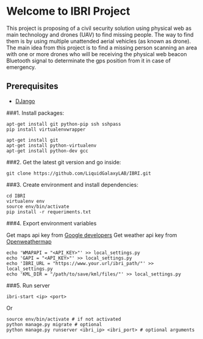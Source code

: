 Welcome to IBRI Project
=======================

This project is proposing of a civil security solution using physical web as main technology and drones (UAV) to find missing people. The way to find them is by using multiple unattended aerial vehicles (as known as drone). The main idea from this project is to find a missing person scanning an area with one or more drones who will be receiving the physical web beacon Bluetooth signal to determinate the gps position from it in case of emergency.


Prerequisites
-------------

- [DJango](https://www.djangoproject.com)


###1. Install packages:
```
apt-get install git python-pip ssh sshpass
pip install virtualenvwrapper

apt-get install git
apt-get install python-virtualenv
apt-get install python-dev gcc
```

###2. Get the latest git version and go inside:
```
git clone https://github.com/LiquidGalaxyLAB/IBRI.git
```

###3. Create environment and install dependencies:
```
cd IBRI
virtualenv env
source env/bin/activate
pip install -r requeriments.txt
```

###4. Export environment variables

Get maps api key from [Google developers](https://developers.google.com/)
Get weather api key from [Openweathermap](http://openweathermap.org/)

```
echo 'WMAPAPI = "<API_KEY>"' >> local_settings.py
echo 'GAPI = "<API_KEY>"' >> local_settings.py
echo 'IBRI_URL = "https://www.your.url/ibri_path/"' >> local_settings.py
echo 'KML_DIR = "/path/to/save/kml/files/"' >> local_settings.py
```

###5. Run server
```
ibri-start <ip> <port>
```

Or

```
source env/bin/activate # if not activated
python manage.py migrate # optional
python manage.py runserver <ibri_ip> <ibri_port> # optional arguments
```